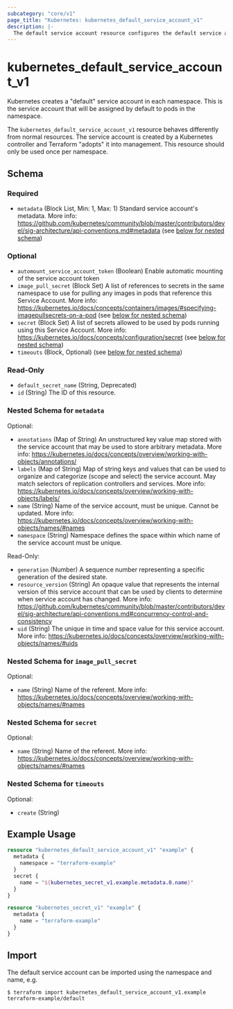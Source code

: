 ```yaml
---
subcategory: "core/v1"
page_title: "Kubernetes: kubernetes_default_service_account_v1"
description: |-
  The default service account resource configures the default service account created by Kubernetes in each namespace.
---
```


# kubernetes_default_service_account_v1

Kubernetes creates a "default" service account in each namespace. This is the service account that will be assigned by default to pods in the namespace.

The `kubernetes_default_service_account_v1` resource behaves differently from normal resources. The service account is created by a Kubernetes controller and Terraform "adopts" it into management. This resource should only be used once per namespace.

<!-- schema generated by tfplugindocs -->
## Schema

### Required

- `metadata` (Block List, Min: 1, Max: 1) Standard service account's metadata. More info: https://github.com/kubernetes/community/blob/master/contributors/devel/sig-architecture/api-conventions.md#metadata (see [below for nested schema](#nestedblock--metadata))

### Optional

- `automount_service_account_token` (Boolean) Enable automatic mounting of the service account token
- `image_pull_secret` (Block Set) A list of references to secrets in the same namespace to use for pulling any images in pods that reference this Service Account. More info: https://kubernetes.io/docs/concepts/containers/images/#specifying-imagepullsecrets-on-a-pod (see [below for nested schema](#nestedblock--image_pull_secret))
- `secret` (Block Set) A list of secrets allowed to be used by pods running using this Service Account. More info: https://kubernetes.io/docs/concepts/configuration/secret (see [below for nested schema](#nestedblock--secret))
- `timeouts` (Block, Optional) (see [below for nested schema](#nestedblock--timeouts))

### Read-Only

- `default_secret_name` (String, Deprecated)
- `id` (String) The ID of this resource.

<a id="nestedblock--metadata"></a>
### Nested Schema for `metadata`

Optional:

- `annotations` (Map of String) An unstructured key value map stored with the service account that may be used to store arbitrary metadata. More info: https://kubernetes.io/docs/concepts/overview/working-with-objects/annotations/
- `labels` (Map of String) Map of string keys and values that can be used to organize and categorize (scope and select) the service account. May match selectors of replication controllers and services. More info: https://kubernetes.io/docs/concepts/overview/working-with-objects/labels/
- `name` (String) Name of the service account, must be unique. Cannot be updated. More info: https://kubernetes.io/docs/concepts/overview/working-with-objects/names/#names
- `namespace` (String) Namespace defines the space within which name of the service account must be unique.

Read-Only:

- `generation` (Number) A sequence number representing a specific generation of the desired state.
- `resource_version` (String) An opaque value that represents the internal version of this service account that can be used by clients to determine when service account has changed. More info: https://github.com/kubernetes/community/blob/master/contributors/devel/sig-architecture/api-conventions.md#concurrency-control-and-consistency
- `uid` (String) The unique in time and space value for this service account. More info: https://kubernetes.io/docs/concepts/overview/working-with-objects/names/#uids


<a id="nestedblock--image_pull_secret"></a>
### Nested Schema for `image_pull_secret`

Optional:

- `name` (String) Name of the referent. More info: https://kubernetes.io/docs/concepts/overview/working-with-objects/names/#names


<a id="nestedblock--secret"></a>
### Nested Schema for `secret`

Optional:

- `name` (String) Name of the referent. More info: https://kubernetes.io/docs/concepts/overview/working-with-objects/names/#names


<a id="nestedblock--timeouts"></a>
### Nested Schema for `timeouts`

Optional:

- `create` (String)




## Example Usage

```terraform
resource "kubernetes_default_service_account_v1" "example" {
  metadata {
    namespace = "terraform-example"
  }
  secret {
    name = "${kubernetes_secret_v1.example.metadata.0.name}"
  }
}

resource "kubernetes_secret_v1" "example" {
  metadata {
    name = "terraform-example"
  }
}
```

## Import

The default service account can be imported using the namespace and name, e.g.

```
$ terraform import kubernetes_default_service_account_v1.example terraform-example/default
```

